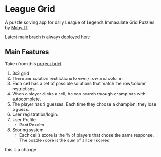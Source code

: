 # League Grid

A puzzle solving app for daily League of Legends Immaculate Grid Puzzles by [Moby IT](https://moby-it.com).

Latest main brach is always deployed [here](https://league.mobyplaygrounds.com/)

## Main Features

Taken from this [project brief](https://docs.google.com/document/d/1z9pTbSC5WpVhPoq-czuN7d8uEoRyj_wNOVK6LSrzydM/edit#heading=h.cpe8xe7cgu5r).

1. 3x3 grid
2. There are solution restrictions to every row and column
3. Each cell has a set of possible solutions that match the row/column restrictions.
4. When a player clicks a cell, he can search through champions with autocomplete.
5. The player has 9 guesses. Each time they choose a champion, they lose a guess.
6. User registration/login.
7. User Profile
    - Past Results
8. Scoring system.
    - Each cell’s score is the % of players that chose the same response.
      The puzzle score is the sum of all cell scores

this is a change